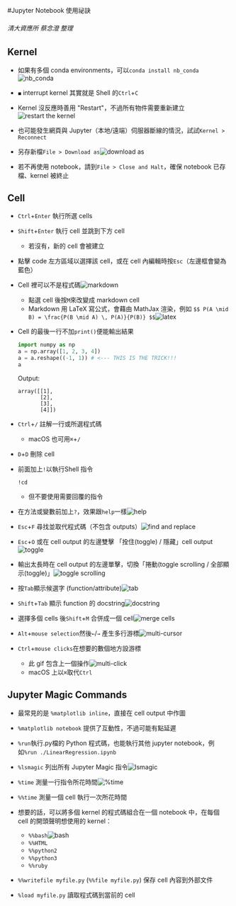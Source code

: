 #Jupyter Notebook 使用祕訣
###### 清大資應所 蔡念澄 整理

## Kernel
* 如果有多個 conda environments，可以`conda install nb_conda`![nb_conda](images/nb_conda.png)

* `◼︎` interrupt kernel 其實就是 Shell 的`Ctrl`+`C`

* Kernel 沒反應時善用 "Restart"，不過所有物件需要重新建立![restart the kernel](images/restart_kernel.png)

* 也可能發生網頁與 Jupyter（本地/遠端）伺服器斷線的情況，試試`Kernel > Reconnect`

* 另存新檔`File > Download as`![download as](images/download_as.png)

* 若不再使用 notebook，請到`File > Close and Halt`，確保 notebook 已存檔、kernel 被終止

## Cell
* `Ctrl`+`Enter` 執行所選 cells

* `Shift`+`Enter` 執行 cell 並跳到下方 cell
	* 若沒有，新的 cell 會被建立

* 點擊 code 左方區域以選擇該 cell，或在 cell 內編輯時按`Esc`（左邊框會變為藍色）

* Cell 裡可以不是程式碼![markdown](images/markdown.png)
    * 點選 cell 後按`M`來改變成 markdown cell
    * Markdown 用 LaTeX 寫公式，會藉由 MathJax 渲染，例如
    `$$ P(A \mid B) = \frac{P(B \mid A) \, P(A)}{P(B)} $$`![latex](images/latex.png)

* Cell 的最後一行不加`print()`便能輸出結果

	```python
	import numpy as np
	a = np.array([1, 2, 3, 4])
	a = a.reshape((-1, 1)) # <--- THIS IS THE TRICK!!!
	a
	```
	Output:
	
	```
	array([[1],
	       [2],
	       [3],
	       [4]])
	```
	
* `Ctrl`+`/` 註解一行或所選程式碼
	* macOS 也可用`⌘`+`/`

* `D`+`D` 刪除 cell

* 前面加上`!`以執行Shell 指令

	```
	!cd
	```
	* 但不要使用需要回覆的指令

* 在方法或變數前加上`?`，效果跟`help`一樣![help](images/help.png)

* `Esc`+`F` 尋找並取代程式碼（不包含 outputs）![find and replace](images/find_replace.png)

* `Esc`+`O` 或在 cell output 的左邊雙擊 「拴住(toggle) / 隱藏」cell output![toggle](images/toggle.png)

* 輸出太長時在 cell output 的左邊單擊，切換「捲動(toggle scrolling / 全部顯示(toggle)」![toggle scrolling](images/toggle_scrolling.png)

* 按`Tab`顯示候選字 (function/attribute)![tab](images/tab.png)

* `Shift`+`Tab` 顯示 function 的 docstring![docstring](images/docstring.png)

* 選擇多個 cells 後`Shift`+`M` 合併成一個 cell![merge cells](images/multi-merge.gif)

* `Alt`+`mouse selection`然後`←`/`→` 產生多行游標![multi-cursor](images/multi-cursor.gif)

* `Ctrl`+`mouse clicks`在想要的數個地方設游標
	* 此 gif 包含上一個操作![multi-click](images/multi-click.gif)
	* macOS 上以`⌘`取代`Ctrl`

## Jupyter Magic Commands
* 最常見的是 `%matplotlib inline`，直接在 cell output 中作圖

* `%matplotlib notebook` 提供了互動性，不過可能有點延遲

* `%run`執行.py檔的 Python 程式碼，也能執行其他 jupyter notebook，例如`%run ./LinearRegression.ipynb`

* `%lsmagic` 列出所有 Jupyter Magic 指令![lsmagic](images/lsmagic.png)

* `%time` 測量一行指令所花時間![%time](images/time.png)

* `%%time` 測量一個 cell 執行一次所花時間

* 想要的話，可以將多個 kernel 的程式碼組合在一個 notebook 中，在每個 cell 的開頭聲明想使用的 kernel：
	* `%%bash`![bash](images/bash.png)
	* `%%HTML`
	* `%%python2`
	* `%%python3`
	* `%%ruby`

* `%%writefile myfile.py` (`%%file myfile.py`) 保存 cell 內容到外部文件

* `%load myfile.py` 讀取程式碼到當前的 cell
